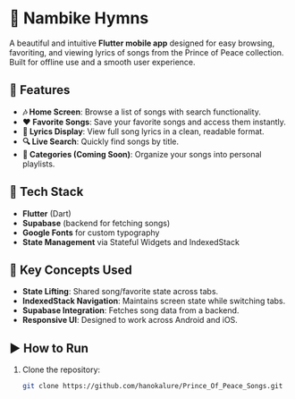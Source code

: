 # 🎵 Nambike Hymns

A beautiful and intuitive **Flutter mobile app** designed for easy browsing, favoriting, and viewing lyrics of songs from the Prince of Peace collection. Built for offline use and a smooth user experience.

## 📱 Features
- **🎶 Home Screen**: Browse a list of songs with search functionality.
- **❤️ Favorite Songs**: Save your favorite songs and access them instantly.
- **📃 Lyrics Display**: View full song lyrics in a clean, readable format.
- **🔍 Live Search**: Quickly find songs by title.
- **📁 Categories (Coming Soon)**: Organize your songs into personal playlists.

## 🧰 Tech Stack
- **Flutter** (Dart)
- **Supabase** (backend for fetching songs)
- **Google Fonts** for custom typography
- **State Management** via Stateful Widgets and IndexedStack

## 🧠 Key Concepts Used
- **State Lifting**: Shared song/favorite state across tabs.
- **IndexedStack Navigation**: Maintains screen state while switching tabs.
- **Supabase Integration**: Fetches song data from a backend.
- **Responsive UI**: Designed to work across Android and iOS.

## ▶️ How to Run
1. Clone the repository:
   ```bash
   git clone https://github.com/hanokalure/Prince_Of_Peace_Songs.git
